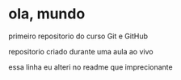 # ola, mundo
 primeiro repositorio do curso Git e GitHub

repositorio criado durante uma aula ao vivo

essa linha eu alteri no readme que imprecionante
